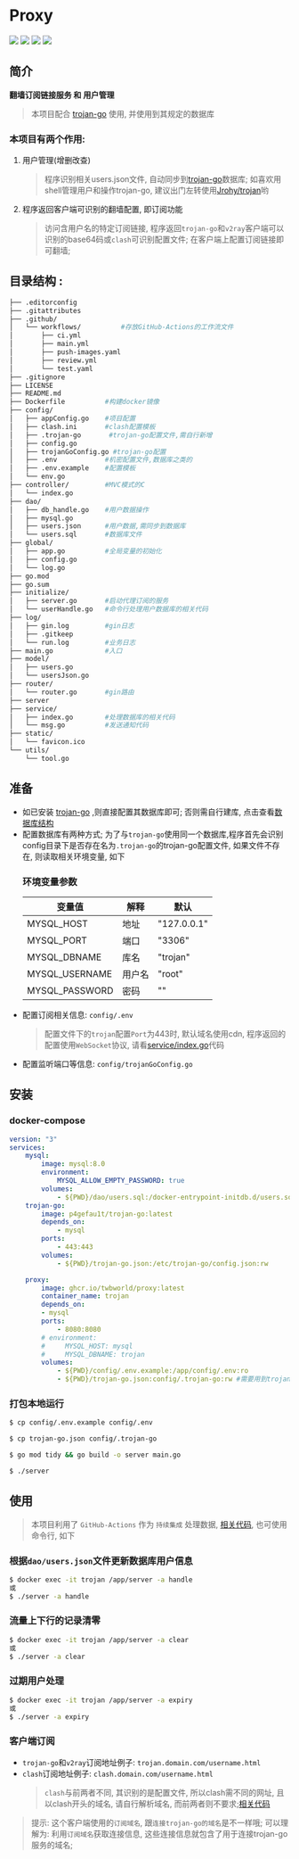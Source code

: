
**Proxy**
===========
[![](https://github.com/twbworld/proxy/workflows/ci/badge.svg?branch=main)](https://github.com/twbworld/proxy/actions)
[![](https://img.shields.io/github/tag/twbworld/proxy?logo=github)](https://github.com/twbworld/proxy)
![](https://img.shields.io/badge/language-golang-cyan)
[![](https://img.shields.io/github/license/twbworld/proxy)](https://github.com/twbworld/proxy/blob/main/LICENSE)

## 简介
**翻墙订阅链接服务 和 用户管理**

> 本项目配合 [trojan-go](https://github.com/p4gefau1t/trojan-go) 使用, 并使用到其规定的数据库

### 本项目有两个作用:

1. 用户管理(增删改查)
    > 程序识别相关users.json文件, 自动同步到[trojan-go](https://github.com/p4gefau1t/trojan-go)数据库; 如喜欢用shell管理用户和操作trojan-go, 建议出门左转使用[Jrohy/trojan](https://github.com/Jrohy/trojan)哟
2. 程序返回客户端可识别的翻墙配置, 即订阅功能
    > 访问含用户名的特定订阅链接, 程序返回`trojan-go`和`v2ray`客户端可以识别的base64码或`clash`可识别配置文件; 在客户端上配置订阅链接即可翻墙;

## 目录结构 : 
``` sh
├── .editorconfig
├── .gitattributes
├── .github/
│   └── workflows/          #存放GitHub-Actions的工作流文件
│       ├── ci.yml
│       ├── main.yml
│       ├── push-images.yaml
│       ├── review.yml
│       └── test.yaml
├── .gitignore
├── LICENSE
├── README.md
├── Dockerfile          #构建docker镜像
├── config/
│   ├── appConfig.go    #项目配置
│   ├── clash.ini       #clash配置模板
│   ├── .trojan-go       #trojan-go配置文件,需自行新增
│   ├── config.go
│   ├── trojanGoConfig.go #trojan-go配置
│   ├── .env            #机密配置文件,数据库之类的
│   ├── .env.example    #配置模板
│   └── env.go
├── controller/         #MVC模式的C
│   └── index.go
├── dao/
│   ├── db_handle.go    #用户数据操作
│   ├── mysql.go
│   ├── users.json      #用户数据,需同步到数据库
│   └── users.sql       #数据库文件
├── global/
│   ├── app.go          #全局变量的初始化
│   ├── config.go
│   └── log.go
├── go.mod
├── go.sum
├── initialize/
│   ├── server.go       #启动代理订阅的服务
│   └── userHandle.go   #命令行处理用户数据库的相关代码
├── log/
│   ├── gin.log         #gin日志
│   ├── .gitkeep
│   └── run.log         #业务日志
├── main.go             #入口
├── model/
│   ├── users.go
│   └── usersJson.go
├── router/
│   └── router.go       #gin路由
├── server
├── service/
│   ├── index.go        #处理数据库的相关代码
│   └── msg.go          #发送通知代码
├── static/
│   └── favicon.ico
└── utils/
    └── tool.go
```

## 准备
* 如已安装 [trojan-go](https://github.com/p4gefau1t/trojan-go) ,则直接配置其数据库即可;
  否则需自行建库, 点击查看[数据库结构](https://p4gefau1t.github.io/trojan-go/basic/full-config/#mysql数据库选项)
* 配置数据库有两种方式; 为了与`trojan-go`使用同一个数据库,程序首先会识别config目录下是否存在名为`.trojan-go`的trojan-go配置文件, 如果文件不存在, 则读取相关环境变量, 如下
    ### 环境变量参数
    |  变量值   |  解释  | 默认 |
    |  ----  | ----  | ---- |
    | MYSQL_HOST  | 地址 | "127.0.0.1" |
    | MYSQL_PORT  | 端口 | "3306" |
    | MYSQL_DBNAME  | 库名 | "trojan" |
    | MYSQL_USERNAME  | 用户名 | "root" |
    | MYSQL_PASSWORD  | 密码 | "" |
* 配置订阅相关信息: `config/.env`
  > 配置文件下的`trojan`配置`Port`为443时, 默认域名使用cdn, 程序返回的配置使用`WebSocket`协议, 请看[service/index.go](https://github.com/twbworld/proxy/blob/main/service/index.go)代码
* 配置监听端口等信息: `config/trojanGoConfig.go`


## 安装

### docker-compose
``` yaml
version: "3"
services:
    mysql:
        image: mysql:8.0
        environment:
            MYSQL_ALLOW_EMPTY_PASSWORD: true
        volumes:
            - ${PWD}/dao/users.sql:/docker-entrypoint-initdb.d/users.sql:ro
    trojan-go:
        image: p4gefau1t/trojan-go:latest
        depends_on:
            - mysql
        ports:
            - 443:443
        volumes:
            - ${PWD}/trojan-go.json:/etc/trojan-go/config.json:rw

    proxy:
        image: ghcr.io/twbworld/proxy:latest
        container_name: trojan
        depends_on:
        - mysql
        ports:
            - 8080:8080
        # environment:
        #     MYSQL_HOST: mysql
        #     MYSQL_DBNAME: trojan
        volumes:
            - ${PWD}/config/.env.example:/app/config/.env:ro
            - ${PWD}/trojan-go.json:config/.trojan-go:rw #需要用到trojan-go配置文件下的mysql配置
```

### 打包本地运行
```sh
$ cp config/.env.example config/.env

$ cp trojan-go.json config/.trojan-go

$ go mod tidy && go build -o server main.go

$ ./server
```

## 使用

> 本项目利用了 `GitHub-Actions` 作为 `持续集成` 处理数据, [相关代码](https://github.com/twbworld/proxy/blob/main/.github/workflows/ci.yml), 也可使用命令行, 如下

### 根据`dao/users.json`文件更新数据库用户信息
```sh
$ docker exec -it trojan /app/server -a handle
或
$ ./server -a handle
```

### 流量上下行的记录清零
```sh
$ docker exec -it trojan /app/server -a clear
或
$ ./server -a clear
```

### 过期用户处理
```sh
$ docker exec -it trojan /app/server -a expiry
或
$ ./server -a expiry
```


### 客户端订阅
* `trojan-go`和`v2ray`订阅地址例子: `trojan.domain.com/username.html`
* `clash`订阅地址例子: `clash.domain.com/username.html`
    > `clash`与前两者不同, 其识别的是配置文件, 所以clash需不同的网址, 且以clash开头的域名, 请自行解析域名, 而前两者则不要求;[相关代码](https://github.com/twbworld/proxy/blob/main/controller/index.go)
> 提示: 这个客户端使用的`订阅域名`, 跟`连接trojan-go的域名`是不一样哦; 可以理解为: 利用`订阅域名`获取连接信息, 这些连接信息就包含了用于连接trojan-go服务的域名;
